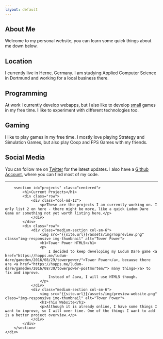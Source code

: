 ```yaml
---
layout: default
---
```

<div class="col-lg-12">
    <div class="row">
        <section id="about" class="centered">
            <h1>About Me</h1>
            <div class="row">
                <div class="col-md-12">
                    <p>Welcome to my personal website, you can learn some quick things about me down below.</p>
                </div>
            </div>
            <div class="row">
                <div class="medium-section col-md-3 col-sm-6">
                    <h1>Location</h1>
                    <p>I currently live in Herne, Germany. I am studying Applied Computer Science in Dortmund and working for a local business there.</p>
                </div>
                <div class="medium-section col-md-3 col-sm-6">
                    <h1>Programming</h1>
                    <p>At work I currently develop webapps, but I also like to develop <a href="http://localhost:4000/games/">small</a> games in my free time. I like to experiment with different technologies too.</p>
                </div>
                <div class="medium-section col-md-3 col-sm-6">
                    <h1>Gaming</h1>
                    <p>I like to play games in my free time. I mostly love playing Strategy and Simulation Games, but also play Coop and FPS Games with my friends.</p>
                </div>
                <div class="medium-section col-md-3 col-sm-6">
                    <h1>Social Media</h1>
                    <p>You can follow me on <a href="https://twitter.com/dev_hopps">Twitter</a> for the latest updates. I also have a <a href="https://github.com/devhopps">Github Account</a>, where you can find most of my code.</p>
                </div>
            </div>
            <hr>
        </section>

        <section id="projects" class="centered">
            <h1>Current Projects</h1>
            <div class="row">
                <div class="col-md-12">
                    <p>These are the projects I am currently working on. I only list 2 on here - there might be more, like a quick Ludum Dare Game or something not yet worth listing here.</p>
                </div>
            </div>
            <div class="row">
                <div class="medium-section col-sm-6">
                    <img src="{{site.url}}/assets/img/nopreview.png" class="img-responsive img-thumbnail" alt="Tower Power">
                    <h1>Tower Power HTML5</h1>
                    <p>
                        I decided to keep developing my Ludum Dare game <a href="https://hopps.me/ludum-dare/gamedev/2016/08/29/towerpower/">Tower Power</a>, because there are <a href="https://hopps.me/ludum-dare/gamedev/2016/08/30/towerpower-postmortem/"> many things</a> to fix and improve.
                        Instead of Java, I will use HTML5 though.
                    </p>
                </div>
                <div class="medium-section col-sm-6">
                    <img src="{{site.url}}/assets/img/preview-website.png" class="img-responsive img-thumbnail" alt="Tower Power">
                    <h1>This Website</h1>
                    <p>Although it is already online, I have some things I want to improve, so I will over time. One of the things I want to add is a better project overview.</p>
                </div>
            </div>
        </section>
    </div>
</div>
